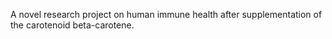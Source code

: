 A novel research project on human immune health after supplementation of the carotenoid beta-carotene.

